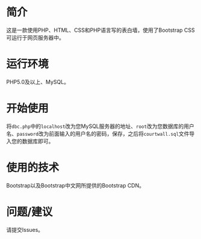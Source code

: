 # 简介
  这是一款使用PHP、HTML、CSS和PHP语言写的表白墙，使用了Bootstrap CSS可运行于网页服务器中。
# 运行环境
  PHP5.0及以上、MySQL。
# 开始使用
  将`dbc.php`中的`localhost`改为您MySQL服务器的地址、`root`改为您数据库的用户名、`password`改为前面输入的用户名的密码，保存，之后将`courtwall.sql`文件导入您的数据库即可。
# 使用的技术
  Bootstrap以及Bootstrap中文网所提供的Bootstrap CDN。
# 问题/建议
  请提交Issues。
